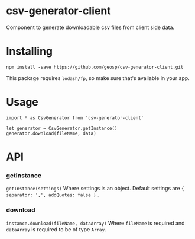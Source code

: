 # csv-generator-client
Component to generate downloadable csv files from client side data. 

# Installing
`npm install -save https://github.com/geosp/csv-generator-client.git`

This package requires `lodash/fp`, so make sure that's available in your app.

# Usage
```
import * as CsvGenerator from 'csv-generator-client'

let generator = CsvGenerator.getInstance()
generator.download(fileName, data)
```

# API

### getInstance
`getInstance(settings)` Where settings is an object. Default settings are  `{ separator: ',', addQuotes: false }` .

### download
`instance.download(fileName, dataArray)` Where `fileName` is required and `dataArray` is required to be of type `Array`.

